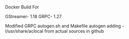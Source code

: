 Docker Build For

GStreamer- 1.18
GRPC- 1.27

Modified GRPC autogen.sh and Makefile autogen adding -I/usr/share/aclocal from actual sources in github